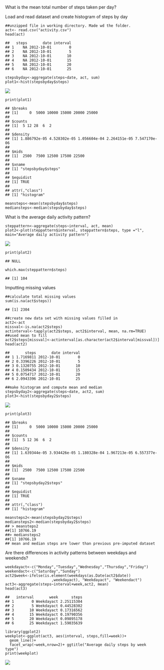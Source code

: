 What is the mean total number of steps taken per day?

Load and read dataset and create histogram of steps by day

    ##unzipped file in working directory. Made wd the folder. 
    act<- read.csv("activity.csv")
    head(act)

    ##   steps       date interval
    ## 1    NA 2012-10-01        0
    ## 2    NA 2012-10-01        5
    ## 3    NA 2012-10-01       10
    ## 4    NA 2012-10-01       15
    ## 5    NA 2012-10-01       20
    ## 6    NA 2012-10-01       25

    stepsbyday<-aggregate(steps~date, act, sum)
    plot1<-hist(stepsbyday$steps)

![](RepResearchCourseProject1_files/figure-markdown_strict/unnamed-chunk-1-1.png)

    print(plot1)

    ## $breaks
    ## [1]     0  5000 10000 15000 20000 25000
    ## 
    ## $counts
    ## [1]  5 12 28  6  2
    ## 
    ## $density
    ## [1] 1.886792e-05 4.528302e-05 1.056604e-04 2.264151e-05 7.547170e-06
    ## 
    ## $mids
    ## [1]  2500  7500 12500 17500 22500
    ## 
    ## $xname
    ## [1] "stepsbyday$steps"
    ## 
    ## $equidist
    ## [1] TRUE
    ## 
    ## attr(,"class")
    ## [1] "histogram"

    meansteps<-mean(stepsbyday$steps)
    mediansteps<-median(stepsbyday$steps)

What is the average daily activity pattern?

    steppattern<-aggregate(steps~interval, act, mean)
    plot2<-plot(steppattern$interval, steppattern$steps, type ="l", main="Average daily activity pattern")

![](RepResearchCourseProject1_files/figure-markdown_strict/unnamed-chunk-2-1.png)

    print(plot2)

    ## NULL

    which.max(steppattern$steps)

    ## [1] 104

Imputting missing values

    ##calculate total missing values
    sum(is.na(act$steps))

    ## [1] 2304

    ##create new data set with missing values filled in
    act2<-act
    missval<-is.na(act2$steps)
    actinterval<-tapply(act2$steps, act2$interval, mean, na.rm=TRUE) ##used mean to fill
    act2$steps[missval]<-actinterval[as.character(act2$interval[missval])]
    head(act2)

    ##       steps       date interval
    ## 1 1.7169811 2012-10-01        0
    ## 2 0.3396226 2012-10-01        5
    ## 3 0.1320755 2012-10-01       10
    ## 4 0.1509434 2012-10-01       15
    ## 5 0.0754717 2012-10-01       20
    ## 6 2.0943396 2012-10-01       25

    ##make histogram and compute mean and median
    stepsbyday2<-aggregate(steps~date, act2, sum)
    plot3<-hist(stepsbyday2$steps)

![](RepResearchCourseProject1_files/figure-markdown_strict/unnamed-chunk-3-1.png)

    print(plot3)

    ## $breaks
    ## [1]     0  5000 10000 15000 20000 25000
    ## 
    ## $counts
    ## [1]  5 12 36  6  2
    ## 
    ## $density
    ## [1] 1.639344e-05 3.934426e-05 1.180328e-04 1.967213e-05 6.557377e-06
    ## 
    ## $mids
    ## [1]  2500  7500 12500 17500 22500
    ## 
    ## $xname
    ## [1] "stepsbyday2$steps"
    ## 
    ## $equidist
    ## [1] TRUE
    ## 
    ## attr(,"class")
    ## [1] "histogram"

    meansteps2<-mean(stepsbyday2$steps)
    mediansteps2<-median(stepsbyday2$steps)
    ## > meansteps2
    ##[1] 10766.19
    ##> mediansteps2
    ##[1] 10766.19
    ## mean and median steps are lower than previous pre-imputed dataset

Are there differences in activity patterns between weekdays and
weekends?

    weekdayact<-c("Monday","Tuesday","Wednesday","Thursday","Friday")
    weekendact<-c("Saturday","Sunday")
    act2$week<-ifelse(is.element(weekdays(as.Date(act2$date))
                         ,weekdayact), "Weekdayact", "Weekendact")
    act3<-aggregate(steps~interval+week,act2, mean)
    head(act3)

    ##   interval       week      steps
    ## 1        0 Weekdayact 2.25115304
    ## 2        5 Weekdayact 0.44528302
    ## 3       10 Weekdayact 0.17316562
    ## 4       15 Weekdayact 0.19790356
    ## 5       20 Weekdayact 0.09895178
    ## 6       25 Weekdayact 1.59035639

    library(ggplot2)
    weekplot<-ggplot(act3, aes(interval, steps,fill=week))+
      geom_line()+
      facet_wrap(~week,nrow=2)+ ggtitle("Average daily steps by week type")
    print(weekplot)

![](RepResearchCourseProject1_files/figure-markdown_strict/unnamed-chunk-4-1.png)
